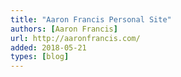 ```yaml
---
title: "Aaron Francis Personal Site"
authors: [Aaron Francis]
url: http://aaronfrancis.com/
added: 2018-05-21
types: [blog]
---
```

